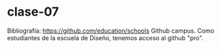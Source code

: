 # clase-07
Bibliografía: https://github.com/education/schools 
Github campus. Como estudiantes de la escuela de Diseño, tenemos acceso al github "pro".
